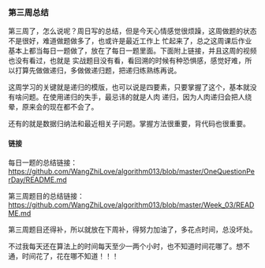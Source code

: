 ### 第三周总结

第三周了，怎么说呢？周日写的总结，但是今天心情感觉很烦躁，这周做题的状态不是很好，难道做题做多了，也或许是最近工作上
忙起来了，总之这周课后作业基本上都当每日一题做了，放在了每日一题里面。下面附上链接，并且这周的视频也没有看过，也就是
实战题目没有看，看回溯的时候有种恐惧感，感觉好难，所以打算先做做递归，多做做递归题，把递归练熟练再说。

这周学习的关键就是递归的模版，也可以说是四要素，只要掌握了这个，基本就没有啥问题。在使用递归的失手，最忌讳的就是人肉
递归，因为人肉递归会把人绕晕，原来会的现在都不会了。

还有的就是数据归纳法和最近相关子问题。掌握方法很重要，背代码也很重要。

#### 链接

每日一题的总结链接：https://github.com/WangZhiLove/algorithm013/blob/master/OneQuestionPerDay/README.md

第三周题目的总结链接：https://github.com/WangZhiLove/algorithm013/blob/master/Week_03/README.md

第三周题目还得补，所以就放在下周补，得努力加油了，多花点时间，总没坏处。

不过我每天还在算法上的时间每天至少一两个小时，也不知道时间花哪了。想不通，时间花了，花在哪不知道！！！